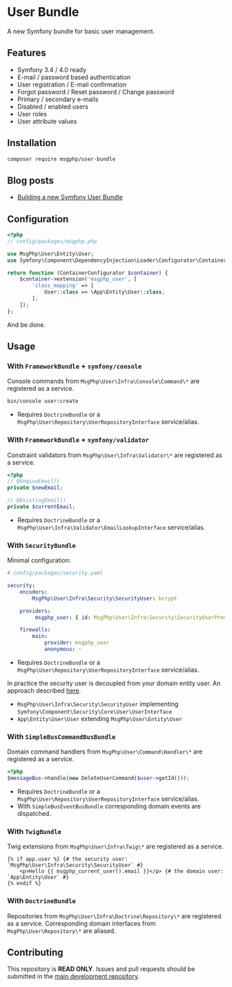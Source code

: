 # User Bundle

A new Symfony bundle for basic user management.

## Features

- Symfony 3.4 / 4.0 ready
- E-mail / password based authentication
- User registration / E-mail confirmation
- Forgot password / Reset password / Change password
- Primary / secondary e-mails
- Disabled / enabled users
- User roles
- User attribute values

## Installation

```bash
composer require msgphp/user-bundle
```

## Blog posts

- [Building a new Symfony User Bundle](https://medium.com/@ro0NL/building-a-new-symfony-user-bundle-b4fe5a9d9d80)

## Configuration

```php
<?php
// config/packages/msgphp.php

use MsgPhp\User\Entity\User;
use Symfony\Component\DependencyInjection\Loader\Configurator\ContainerConfigurator;

return function (ContainerConfigurator $container) {
    $container->extension('msgphp_user', [
        'class_mapping' => [
            User::class => \App\Entity\User::class,
        ],
    ]);
};
```

And be done.

## Usage

### With `FrameworkBundle` + `symfony/console`

Console commands from `MsgPhp\User\Infra\Console\Command\*` are registered as a service.

```bash
bin/console user:create
```

- Requires `DoctrineBundle` or a `MsgPhp\User\Repository\UserRepositoryInterface` service/alias.

### With `FrameworkBundle` + `symfony/validator`

Constraint validators from `MsgPhp\User\Infra\Validator\*` are registered as a service.

```php
<?php
// @UnqiueEmail()
private $newEmail;

// @ExistingEmail()
private $currentEmail;
```

- Requires `DoctrineBundle` or a `MsgPhp\User\Infra\Validator\EmailLookupInterface` service/alias.

### With `SecurityBundle`

Minimal configuration:

```yaml
# config/packages/security.yaml

security:
    encoders:
        MsgPhp\User\Infra\Security\SecurityUser: bcrypt

    providers:
         msgphp_user: { id: MsgPhp\User\Infra\Security\SecurityUserProvider }

    firewalls:
        main:
            provider: msgphp_user
            anonymous: ~
```

- Requires `DoctrineBundle` or a `MsgPhp\User\Repository\UserRepositoryInterface` service/alias.

In practice the security user is decoupled from your domain entity user. An approach described
[here](https://stovepipe.systems/post/decoupling-your-security-user).

- `MsgPhp\User\Infra\Security\SecurityUser` implementing `Symfony\Component\Security\Core\User\UserInterface`
- `App\Entity\User\User` extending `MsgPhp\User\Entity\User`

### With `SimpleBusCommandBusBundle`

Domain command handlers from `MsgPhp\User\Command\Handler\*` are registered as a service.

```php
<?php
$messageBus->handle(new DeleteUserCommand($user->getId()));
```
- Requires `DoctrineBundle` or a `MsgPhp\User\Repository\UserRepositoryInterface` service/alias.
- With `SimpleBusEventBusBundle` corresponding domain events are dispatched.

### With `TwigBundle`

Twig extensions from `MsgPhp\User\Infra\Twig\*` are registered as a service.

```twig
{% if app.user %} {# the security user: `MsgPhp\User\Infra\Security\SecurityUser` #}
    <p>Hello {{ msgphp_current_user().email }}</p> {# the domain user: `App\Entity\User` #}
{% endif %}
```

### With `DoctrineBundle`

Repositories from `MsgPhp\User\Infra\Doctrine\Repository\*` are registered as a service. Corresponding domain interfaces
from  `MsgPhp\User\Repository\*` are aliased.

## Contributing

This repository is **READ ONLY**. Issues and pull requests should be submitted in the
[main development repository](https://github.com/msgphp/msgphp).
